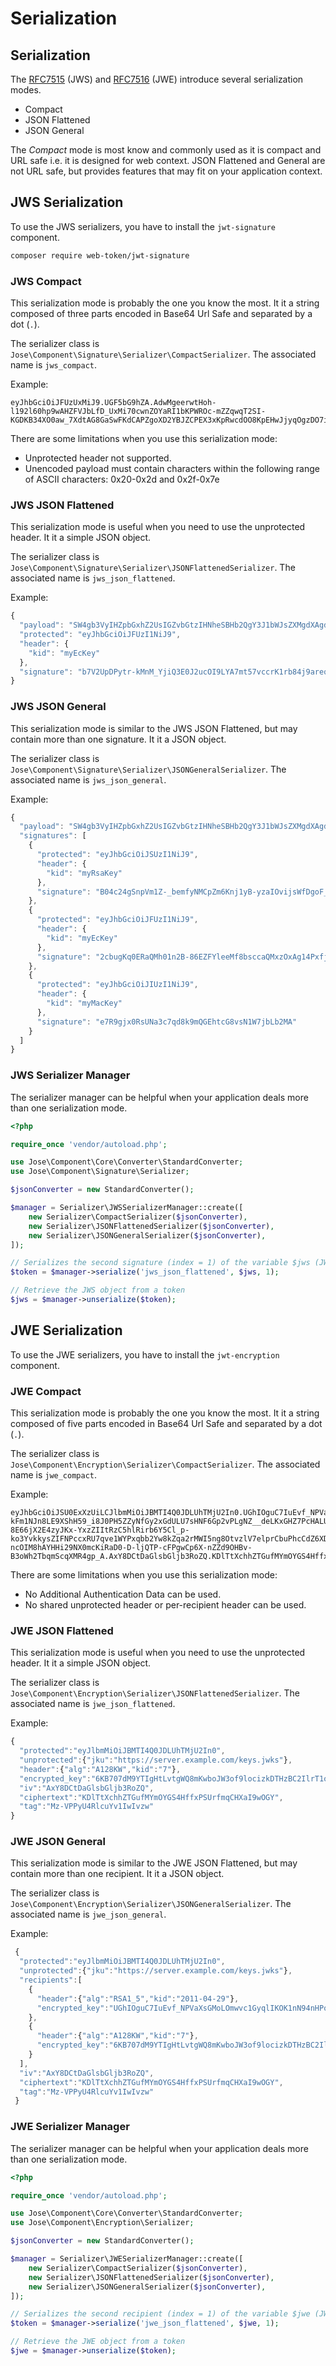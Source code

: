 # Serialization

## Serialization

The [RFC7515](https://tools.ietf.org/html/rfc7515) \(JWS\) and [RFC7516](https://tools.ietf.org/html/rfc7516) \(JWE\) introduce several serialization modes.

* Compact
* JSON Flattened
* JSON General

The _Compact_ mode is most know and commonly used as it is compact and URL safe i.e. it is designed for web context. JSON Flattened and General are not URL safe, but provides features that may fit on your application context.

## JWS Serialization

To use the JWS serializers, you have to install the `jwt-signature` component.

```bash
composer require web-token/jwt-signature
```

### JWS Compact

This serialization mode is probably the one you know the most. It it a string composed of three parts encoded in Base64 Url Safe and separated by a dot \(`.`\).

The serializer class is `Jose\Component\Signature\Serializer\CompactSerializer`. The associated name is `jws_compact`.

Example:

```text
eyJhbGciOiJFUzUxMiJ9.UGF5bG9hZA.AdwMgeerwtHoh-l192l60hp9wAHZFVJbLfD_UxMi70cwnZOYaRI1bKPWROc-mZZqwqT2SI-KGDKB34XO0aw_7XdtAG8GaSwFKdCAPZgoXD2YBJZCPEX3xKpRwcdOO8KpEHwJjyqOgzDO7iKvU8vcnwNrmxYbSW9ERBXukOXolLzeO_Jn
```

There are some limitations when you use this serialization mode:

* Unprotected header not supported.
* Unencoded payload must contain characters within the following range of ASCII characters: 0x20-0x2d and 0x2f-0x7e

### JWS JSON Flattened

This serialization mode is useful when you need to use the unprotected header. It it a simple JSON object.

The serializer class is `Jose\Component\Signature\Serializer\JSONFlattenedSerializer`. The associated name is `jws_json_flattened`.

Example:

```javascript
{
  "payload": "SW4gb3VyIHZpbGxhZ2UsIGZvbGtzIHNheSBHb2QgY3J1bWJsZXMgdXAgdGhlIG9sZCBtb29uIGludG8gc3RhcnMu",
  "protected": "eyJhbGciOiJFUzI1NiJ9",
  "header": {
    "kid": "myEcKey"
  },
  "signature": "b7V2UpDPytr-kMnM_YjiQ3E0J2ucOI9LYA7mt57vccrK1rb84j9areqgQcJwOA00aWGoz4hf6sMTBfobdcJEGg"
}
```

### JWS JSON General

This serialization mode is similar to the JWS JSON Flattened, but may contain more than one signature. It it a JSON object.

The serializer class is `Jose\Component\Signature\Serializer\JSONGeneralSerializer`. The associated name is `jws_json_general`.

Example:

```javascript
{
  "payload": "SW4gb3VyIHZpbGxhZ2UsIGZvbGtzIHNheSBHb2QgY3J1bWJsZXMgdXAgdGhlIG9sZCBtb29uIGludG8gc3RhcnMu",
  "signatures": [
    {
      "protected": "eyJhbGciOiJSUzI1NiJ9",
      "header": {
        "kid": "myRsaKey"
      },
      "signature": "B04c24gSnpVm1Z-_bemfyNMCpZm6Knj1yB-yzaIOvijsWfDgoF_mSJccTIbzapNgwJudnobr5iDOfZWiRR9iqCyDJLe5M1S40vFF7MFEI3JecYRgrRc6n1lTkYLMRyVq48BwbQlmKgPqmK9drun3agklsr0FmgNx65pfmcnlYdXsgwxf8WbgppefrlrMImp-98-dNtBcUL8ce1aOjbcyVFjGMCzpm3JerQqIzWQvEwBstnMEQle73KHcyx_nsTmlzY70CaydbRTsciOATL7WfiMwuX1q9Y2NIpTg3CbOTWKdwjh7iyfiAKQxNBaF2mApnqj9hjpf8GwR-CfxAzJtPg"
    },
    {
      "protected": "eyJhbGciOiJFUzI1NiJ9",
      "header": {
        "kid": "myEcKey"
      },
      "signature": "2cbugKq0ERaQMh01n2B-86EZFYleeMf8bsccaQMxzOxAg14PxfjR3IImvodTJYqkmfBJYW203etz2-7ZtJUOGw"
    },
    {
      "protected": "eyJhbGciOiJIUzI1NiJ9",
      "header": {
        "kid": "myMacKey"
      },
      "signature": "e7R9gjx0RsUNa3c7qd8k9mQGEhtcG8vsN1W7jbLb2MA"
    }
  ]
}
```

### JWS Serializer Manager

The serializer manager can be helpful when your application deals more than one serialization mode.

```php
<?php

require_once 'vendor/autoload.php';

use Jose\Component\Core\Converter\StandardConverter;
use Jose\Component\Signature\Serializer;

$jsonConverter = new StandardConverter();

$manager = Serializer\JWSSerializerManager::create([
    new Serializer\CompactSerializer($jsonConverter),
    new Serializer\JSONFlattenedSerializer($jsonConverter),
    new Serializer\JSONGeneralSerializer($jsonConverter),
]);

// Serializes the second signature (index = 1) of the variable $jws (JWS object) into JSON Flattened serialization mode.
$token = $manager->serialize('jws_json_flattened', $jws, 1);

// Retrieve the JWS object from a token
$jws = $manager->unserialize($token);
```

## JWE Serialization

To use the JWE serializers, you have to install the `jwt-encryption` component.

### JWE Compact

This serialization mode is probably the one you know the most. It it a string composed of five parts encoded in Base64 Url Safe and separated by a dot \(`.`\).

The serializer class is `Jose\Component\Encryption\Serializer\CompactSerializer`. The associated name is `jwe_compact`.

Example:

```text
eyJhbGciOiJSU0ExXzUiLCJlbmMiOiJBMTI4Q0JDLUhTMjU2In0.UGhIOguC7IuEvf_NPVaXsGMoLOmwvc1GyqlIKOK1nN94nHPoltGRhWhw7Zx0-kFm1NJn8LE9XShH59_i8J0PH5ZZyNfGy2xGdULU7sHNF6Gp2vPLgNZ__deLKxGHZ7PcHALUzoOegEI-8E66jX2E4zyJKx-YxzZIItRzC5hlRirb6Y5Cl_p-ko3YvkkysZIFNPccxRU7qve1WYPxqbb2Yw8kZqa2rMWI5ng8OtvzlV7elprCbuPhcCdZ6XDP0_F8rkXds2vE4X-ncOIM8hAYHHi29NX0mcKiRaD0-D-ljQTP-cFPgwCp6X-nZZd9OHBv-B3oWh2TbqmScqXMR4gp_A.AxY8DCtDaGlsbGljb3RoZQ.KDlTtXchhZTGufMYmOYGS4HffxPSUrfmqCHXaI9wOGY.9hH0vgRfYgPnAHOd8stkvw
```

There are some limitations when you use this serialization mode:

* No Additional Authentication Data can be used.
* No shared unprotected header or per-recipient header can be used.

### JWE JSON Flattened

This serialization mode is useful when you need to use the unprotected header. It it a simple JSON object.

The serializer class is `Jose\Component\Encryption\Serializer\JSONFlattenedSerializer`. The associated name is `jwe_json_flattened`.

Example:

```javascript
{
  "protected":"eyJlbmMiOiJBMTI4Q0JDLUhTMjU2In0",
  "unprotected":{"jku":"https://server.example.com/keys.jwks"},
  "header":{"alg":"A128KW","kid":"7"},
  "encrypted_key":"6KB707dM9YTIgHtLvtgWQ8mKwboJW3of9locizkDTHzBC2IlrT1oOQ",
  "iv":"AxY8DCtDaGlsbGljb3RoZQ",
  "ciphertext":"KDlTtXchhZTGufMYmOYGS4HffxPSUrfmqCHXaI9wOGY",
  "tag":"Mz-VPPyU4RlcuYv1IwIvzw"
}
```

### JWE JSON General

This serialization mode is similar to the JWE JSON Flattened, but may contain more than one recipient. It it a JSON object.

The serializer class is `Jose\Component\Encryption\Serializer\JSONGeneralSerializer`. The associated name is `jwe_json_general`.

Example:

```javascript
 {
  "protected":"eyJlbmMiOiJBMTI4Q0JDLUhTMjU2In0",
  "unprotected":{"jku":"https://server.example.com/keys.jwks"},
  "recipients":[
    {
      "header":{"alg":"RSA1_5","kid":"2011-04-29"},
      "encrypted_key":"UGhIOguC7IuEvf_NPVaXsGMoLOmwvc1GyqlIKOK1nN94nHPoltGRhWhw7Zx0-kFm1NJn8LE9XShH59_i8J0PH5ZZyNfGy2xGdULU7sHNF6Gp2vPLgNZ__deLKxGHZ7PcHALUzoOegEI-8E66jX2E4zyJKx-YxzZIItRzC5hlRirb6Y5Cl_p-ko3YvkkysZIFNPccxRU7qve1WYPxqbb2Yw8kZqa2rMWI5ng8OtvzlV7elprCbuPhcCdZ6XDP0_F8rkXds2vE4X-ncOIM8hAYHHi29NX0mcKiRaD0-D-ljQTP-cFPgwCp6X-nZZd9OHBv-B3oWh2TbqmScqXMR4gp_A"
    },
    {
      "header":{"alg":"A128KW","kid":"7"},
      "encrypted_key":"6KB707dM9YTIgHtLvtgWQ8mKwboJW3of9locizkDTHzBC2IlrT1oOQ"
    }
  ],
  "iv":"AxY8DCtDaGlsbGljb3RoZQ",
  "ciphertext":"KDlTtXchhZTGufMYmOYGS4HffxPSUrfmqCHXaI9wOGY",
  "tag":"Mz-VPPyU4RlcuYv1IwIvzw"
 }
```

### JWE Serializer Manager

The serializer manager can be helpful when your application deals more than one serialization mode.

```php
<?php

require_once 'vendor/autoload.php';

use Jose\Component\Core\Converter\StandardConverter;
use Jose\Component\Encryption\Serializer;

$jsonConverter = new StandardConverter();

$manager = Serializer\JWESerializerManager::create([
    new Serializer\CompactSerializer($jsonConverter),
    new Serializer\JSONFlattenedSerializer($jsonConverter),
    new Serializer\JSONGeneralSerializer($jsonConverter),
]);

// Serializes the second recipient (index = 1) of the variable $jwe (JWE object) into JSON Flattened serialization mode.
$token = $manager->serialize('jwe_json_flattened', $jwe, 1);

// Retrieve the JWE object from a token
$jwe = $manager->unserialize($token);
```

